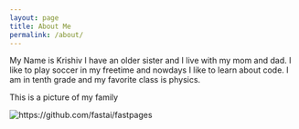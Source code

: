 ```yaml
---
layout: page
title: About Me
permalink: /about/
---
```


My Name is Krishiv I have an older sister and I live with my mom and dad. I like to play soccer in my freetime and nowdays I like to learn about code. I am in tenth grade and my favorite class is physics. 

This is a picture of my family 

![]({{site.baseurl}}/images/fam.jpg "https://github.com/fastai/fastpages")
